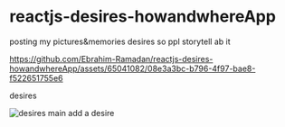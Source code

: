 # reactjs-desires-howandwhereApp
posting my pictures&amp;memories desires so ppl storytell ab it





https://github.com/Ebrahim-Ramadan/reactjs-desires-howandwhereApp/assets/65041082/08e3a3bc-b796-4f97-bae8-f522651755e6




desires


![desires main](https://github.com/Ebrahim-Ramadan/reactjs-desires-howandwhereApp/assets/65041082/e73b3cf3-a45f-4381-b2cc-2df99bf6b4c4)
add a desire
